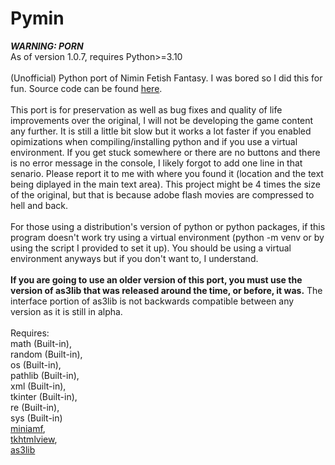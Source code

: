 <h1>Pymin</h3>
<b><i>WARNING: PORN</i></b>
<br>As of version 1.0.7, requires Python>=3.10
<br><br>(Unofficial) Python port of Nimin Fetish Fantasy. I was bored so I did this for fun. Source code can be found <a href="https://github.com/ajdelguidice/nimin-source">here</a>.
<br><br>This port is for preservation as well as bug fixes and quality of life improvements over the original, I will not be developing the game content any further. It is still a little bit slow but it works a lot faster if you enabled opimizations when compiling/installing python and if you use a virtual environment. If you get stuck somewhere or there are no buttons and there is no error message in the console, I likely forgot to add one line in that senario. Please report it to me with where you found it (location and the text being diplayed in the main text area). This project might be 4 times the size of the original, but that is because adobe flash movies are compressed to hell and back.
<br><br>For those using a distribution's version of python or python packages, if this program doesn't work try using a virtual environment (python -m venv or by using the script I provided to set it up). You should be using a virtual environment anyways but if you don't want to, I understand.
<br><br><b>If you are going to use an older version of this port, you must use the version of as3lib that was released around the time, or before, it was.</b> The interface portion of as3lib is not backwards compatible between any version as it is still in alpha.
<br><br>Requires:<br>math (Built-in),<br>random (Built-in),<br>os (Built-in),<br>pathlib (Built-in),<br>xml (Built-in),<br>tkinter (Built-in),<br>re (Built-in),<br>sys (Built-in)<br><a href="https://pypi.org/project/Mini-AMF/">miniamf</a>,<br><a href="https://pypi.org/project/tkhtmlview/">tkhtmlview</a>,<br><a href="https://pypi.org/project/as3lib/">as3lib</a>
